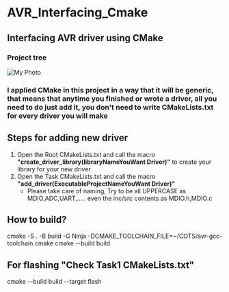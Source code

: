 # AVR_Interfacing_Cmake 
## Interfacing AVR driver using CMake
### Project tree
 <img src="/COTS/tree.png" alt="My Photo" /> 

 ### I applied CMake in this project in a way that it will be generic, that means that anytime you finished or wrote a driver, all you need to do just add it, you don't need to write CMakeLists.txt for every driver you will make 

## Steps for adding new driver 
1. Open the Root CMakeLists.txt and call the macro **"create_driver_library(libraryNameYouWant Driver)"** to create your library for your new driver 
2. Open the Task CMakeLists.txt and call the macro **"add_driver(ExecutableProjectNameYouWant Driver)"**
      - Please take care of naming, Try to be all UPPERCASE as MDIO,ADC,UART,..... even the inc/src contents as MDIO.h,MDIO.c
##
## How to build? 
cmake -S . -B build -G Ninja -DCMAKE_TOOLCHAIN_FILE=~/COTS/avr-gcc-toolchain.cmake
cmake --build build 
## For flashing "Check Task1 CMakeLists.txt"
cmake --build build --target flash 
